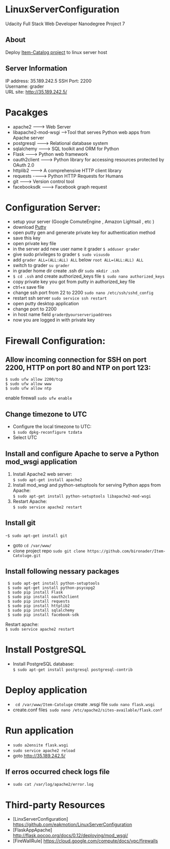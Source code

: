 # LinuxServerConfiguration
Udacity Full Stack Web Developer Nanodegree Project 7

## About
Deploy [Item-Catalog project](https://github.com/bironader/Item-Catoluge) to linux server host

## Server Information
IP address: 35.189.242.5 
SSH Port: 2200  
Username: grader  
URL site: <http://35.189.242.5/>

# Pacakges
- apache2 ---> Web Server
- libapache2-mod-wsgi -->Tool that serves Python web apps from Apache server
- postgresql ---> Relational database system
- sqlalchemy ---> SQL toolkit and ORM for Python
- Flask ---> Python web framework
- oauth2client ---> Python library for accessing resources protected by OAuth 2.0
- httplib2 ---> A comprehensive HTTP client library
- requests ----> Python HTTP Requests for Humans
- git ---> Version control tool
- facebooksdk ---> Facebook graph request

# Configuration Server:
- setup your server (Google ComuteEngine , Amazon Lightsail , etc )
- download [Putty](https://www.chiark.greenend.org.uk/~sgtatham/putty/latest.html)
- open putty gen and generate private key for authentication method
- save this key 
- open private key file
- in the server add new user name it grader
`$ adduser grader`  
- give sudo privileges to grader 
`$ sudo visusdo`
- add `grader ALL=(ALL:ALL) ALL` below `root ALL=(ALL:ALL) ALL`  
- switch to grader `su grader`
- in grader home dir create .ssh dir `sudo mkdir .ssh`
- `$ cd .ssh` and create authorized_keys file `$ sudo nano authorized_keys` 
- copy private key you got from putty in authorized_key file
- ctrl+x save file
- change ssh port from 22 to 2200 `sudo nano /etc/ssh/sshd_config`
- restart ssh server `sudo service ssh restart`
- open putty desktop application 
- change port to 2200 
- in host name field `grader@yourserveripaddrees`
- now you are logged in with private key


# Firewall Configuration:
##  Allow incoming connection for SSH on port 2200, HTTP on port 80 and NTP on port 123:
  ```
  $ sudo ufw allow 2200/tcp
  $ sudo ufw allow www  
  $ sudo ufw allow ntp
  ```
  enable firewall
  `sudo ufw enable`

## Change timezone to UTC
- Configure the local timezone to UTC:  
  `$ sudo dpkg-reconfigure tzdata`
- Select UTC


## Install and configure Apache to serve a Python mod_wsgi application

1. Install Apache2 web server:  
  `$ sudo apt-get install apache2`
2. Install mod_wsgi and python-setuptools for serving Python apps from Apache:  
  `$ sudo apt-get install python-setuptools libapache2-mod-wsgi`
3. Restart Apache:  
  `$ sudo service apache2 restart`


## Install git
 -`$ sudo apt-get install git`
 - goto `cd /var/www/`
 - clone project repo `sudo git clone https://github.com/bironader/Item-Catoluge.git `
 

## Install following nessary packages

 ```
  $ sudo apt-get install python-setuptools
  $ sudo apt-get install python-psycopg2
  $ sudo pip install Flask
  $ sudo pip install oauth2client
  $ sudo pip install requests
  $ sudo pip install httplib2
  $ sudo pip install sqlalchemy
  $ sudo pip install facebook-sdk
  ```
Restart apache:  
  `$ sudo service apache2 restart`
  
# Install  PostgreSQL

- Install PostgreSQL database:   
  `$ sudo apt-get install postgresql postgresql-contrib`
  
# Deploy application

 - ` cd /var/www/Item-Catoluge` create .wsgi file `sudo nano flask.wsgi `
 - create.conf file`$ sudo nano /etc/apache2/sites-available/flask.conf`
 
 # Run application
 
 - `sudo a2ensite flask.wsgi`
 - `sudo service apache2 reload`
 -  goto  <http://35.189.242.5/>
 
## If erros occurred check logs file
-  `sudo cat /var/log/apache2/error.log`

# Third-party Resources
- [LinxServerConfiguration] https://github.com/eakmotion/LinuxServerConfiguration
- [FlaskAppApache] http://flask.pocoo.org/docs/0.12/deploying/mod_wsgi/
- [FireWallRule] https://cloud.google.com/compute/docs/vpc/firewalls


  
